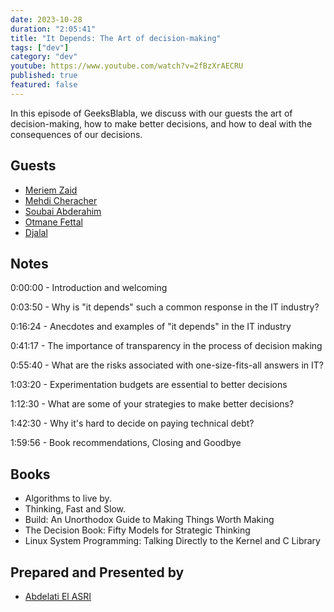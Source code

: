 ```yaml
---
date: 2023-10-28
duration: "2:05:41"
title: "It Depends: The Art of decision-making"
tags: ["dev"]
category: "dev"
youtube: https://www.youtube.com/watch?v=2fBzXrAECRU
published: true
featured: false
---
```


In this episode of GeeksBlabla, we discuss with our guests the art of decision-making, how to make better decisions, and how to deal with the consequences of our decisions.


## Guests

- [Meriem Zaid](https://www.facebook.com/MeriemZaid)
- [Mehdi Cheracher](https://twitter.com/Mehdi_Cheracher)
- [Soubai Abderahim](https://soubai.me)
- [Otmane Fettal](https://twitter.com/ofettal)
- [Djalal](https://twitter.com/enlamp)

## Notes

0:00:00 - Introduction and welcoming

0:03:50 - Why is "it depends" such a common response in the IT industry?

0:16:24 - Anecdotes and examples of "it depends" in the IT industry

0:41:17 - The importance of transparency in the process of decision making

0:55:40 - What are the risks associated with one-size-fits-all answers in IT?

1:03:20 - Experimentation budgets are essential to better decisions

1:12:30 - What are some of your strategies to make better decisions?

1:42:30 - Why it's hard to decide on paying technical debt?

1:59:56 - Book recommendations, Closing and Goodbye

## Books
- Algorithms to live by.
- Thinking, Fast and Slow.
- Build: An Unorthodox Guide to Making Things Worth Making
- The Decision Book: Fifty Models for Strategic Thinking
- Linux System Programming: Talking Directly to the Kernel and C Library


## Prepared and Presented by

- [Abdelati El ASRI](https://twitter.com/kaizendae)
